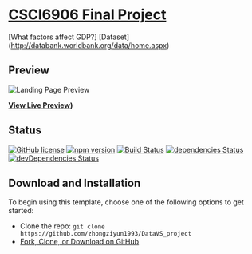 # [CSCI6906 Final Project](http://.....)

[What factors affect GDP?]
[Dataset] (http://databank.worldbank.org/data/home.aspx)

## Preview

![Landing Page Preview](https://i.imgur.com/zMTH1BT.png)

**[View Live Preview](http://acewatch.com))**

## Status

[![GitHub license](https://img.shields.io/badge/license-MIT-blue.svg)](https://raw.githubusercontent.com/BlackrockDigital/startbootstrap-landing-page/master/LICENSE)
[![npm version](https://img.shields.io/npm/v/startbootstrap-landing-page.svg)](https://www.npmjs.com/package/startbootstrap-landing-page)
[![Build Status](https://travis-ci.org/BlackrockDigital/startbootstrap-landing-page.svg?branch=master)](https://travis-ci.org/BlackrockDigital/startbootstrap-landing-page)
[![dependencies Status](https://david-dm.org/BlackrockDigital/startbootstrap-landing-page/status.svg)](https://david-dm.org/BlackrockDigital/startbootstrap-landing-page)
[![devDependencies Status](https://david-dm.org/BlackrockDigital/startbootstrap-landing-page/dev-status.svg)](https://david-dm.org/BlackrockDigital/startbootstrap-landing-page?type=dev)

## Download and Installation

To begin using this template, choose one of the following options to get started:
* Clone the repo: `git clone https://github.com/zhongziyun1993/DataVS_project`
* [Fork, Clone, or Download on GitHub](https:https://github.com/zhongziyun1993/DataVS_project)
